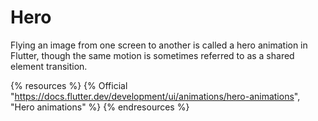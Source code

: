 # Hero

 Flying an image from one screen to another is called a hero animation in Flutter, though the same motion is sometimes referred to as a shared element transition.

{% resources %}
  {% Official "https://docs.flutter.dev/development/ui/animations/hero-animations", "Hero animations" %}
{% endresources %}
